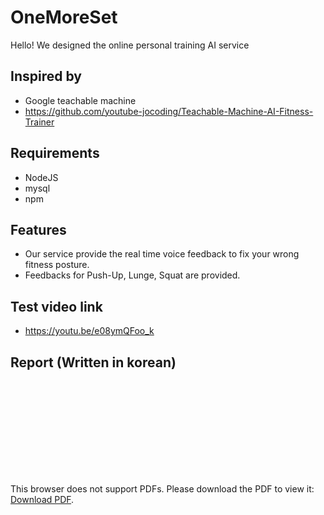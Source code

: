# OneMoreSet

Hello! We designed the online personal training AI service


## Inspired by

- Google teachable machine
- https://github.com/youtube-jocoding/Teachable-Machine-AI-Fitness-Trainer

## Requirements

- NodeJS
- mysql
- npm

## Features
- Our service provide the real time voice feedback to fix your wrong fitness posture.
- Feedbacks for Push-Up, Lunge, Squat are provided.

## Test video link
- https://youtu.be/e08ymQFoo_k

## Report (Written in korean)
<object data="https://github.com/broiron/OneMoreSet/blob/main/docs/F4.pdf" type="application/pdf" width="700px" height="700px">
    <embed src="https://github.com/broiron/OneMoreSet/blob/main/docs/F4.pdf">
        <p>This browser does not support PDFs. Please download the PDF to view it: <a href="https://github.com/broiron/OneMoreSet/blob/main/docs/F4.pdf">Download PDF</a>.</p>
    </embed>
</object>
